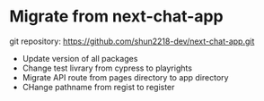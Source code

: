 # Migrate from next-chat-app
git repository: https://github.com/shun2218-dev/next-chat-app.git
* Update version of all packages
* Change test livrary from cypress to playrights
* Migrate API route from pages directory to app directory
* CHange pathname from regist to register
